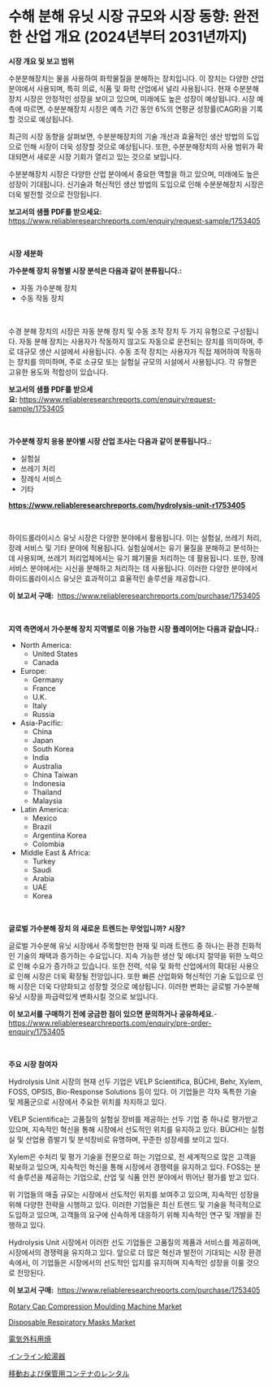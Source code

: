 <p><h1>수해 분해 유닛 시장 규모와 시장 동향: 완전한 산업 개요 (2024년부터 2031년까지)</h1></p><p><strong>시장 개요 및 보고 범위</strong></p>
<p><p>수분분해장치는 물을 사용하여 화학물질을 분해하는 장치입니다. 이 장치는 다양한 산업 분야에서 사용되며, 특히 의료, 식품 및 화학 산업에서 널리 사용됩니다. 현재 수분분해장치 시장은 안정적인 성장을 보이고 있으며, 미래에도 높은 성장이 예상됩니다. 시장 예측에 따르면, 수분분해장치 시장은 예측 기간 동안 6%의 연평균 성장률(CAGR)을 기록할 것으로 예상됩니다.</p><p>최근의 시장 동향을 살펴보면, 수분분해장치의 기술 개선과 효율적인 생산 방법의 도입으로 인해 시장이 더욱 성장할 것으로 예상됩니다. 또한, 수분분해장치의 사용 범위가 확대되면서 새로운 시장 기회가 열리고 있는 것으로 보입니다.</p><p>수분분해장치 시장은 다양한 산업 분야에서 중요한 역할을 하고 있으며, 미래에도 높은 성장이 기대됩니다. 신기술과 혁신적인 생산 방법의 도입으로 인해 수분분해장치 시장은 더욱 발전할 것으로 전망됩니다.</p></p>
<p><strong>보고서의 샘플 PDF를 받으세요:</strong> <a href="https://www.reliableresearchreports.com/enquiry/request-sample/1753405">https://www.reliableresearchreports.com/enquiry/request-sample/1753405</a></p>
<p>&nbsp;</p>
<p><strong>시장 세분화</strong></p>
<p><strong>가수분해 장치 유형별 시장 분석은 다음과 같이 분류됩니다.:</strong></p>
<p><ul><li>자동 가수분해 장치</li><li>수동 작동 장치</li></ul></p>
<p>&nbsp;</p>
<p><p>수경 분해 장치의 시장은 자동 분해 장치 및 수동 조작 장치 두 가지 유형으로 구성됩니다. 자동 분해 장치는 사용자가 작동하지 않고도 자동으로 운전되는 장치를 의미하며, 주로 대규모 생산 시설에서 사용됩니다. 수동 조작 장치는 사용자가 직접 제어하여 작동하는 장치를 의미하며, 주로 소규모 또는 실험실 규모의 시설에서 사용됩니다. 각 유형은 고유한 용도와 적합성이 있습니다.</p></p>
<p><strong>보고서의 샘플 PDF를 받으세요:</strong>&nbsp;<a href="https://www.reliableresearchreports.com/enquiry/request-sample/1753405">https://www.reliableresearchreports.com/enquiry/request-sample/1753405</a></p>
<p>&nbsp;</p>
<p><strong> 가수분해 장치 응용 분야별 시장 산업 조사는 다음과 같이 분류됩니다.:</strong></p>
<p><ul><li>실험실</li><li>쓰레기 처리</li><li>장례식 서비스</li><li>기타</li></ul></p>
<p><strong><a href="https://www.reliableresearchreports.com/hydrolysis-unit-r1753405">https://www.reliableresearchreports.com/hydrolysis-unit-r1753405</a></strong></p>
<p>&nbsp;</p>
<p><p>하이드롤라이시스 유닛 시장은 다양한 분야에서 활용됩니다. 이는 실험실, 쓰레기 처리, 장례 서비스 및 기타 분야에 적용됩니다. 실험실에서는 유기 물질을 분해하고 분석하는 데 사용되며, 쓰레기 처리업체에서는 유기 폐기물을 처리하는 데 활용됩니다. 또한, 장례 서비스 분야에서는 시신을 분해하고 처리하는 데 사용됩니다. 이러한 다양한 분야에서 하이드롤라이시스 유닛은 효과적이고 효율적인 솔루션을 제공합니다.</p></p>
<p><strong>이 보고서 구매:</strong>&nbsp; <a href="https://www.reliableresearchreports.com/purchase/1753405">https://www.reliableresearchreports.com/purchase/1753405</a></p>
<p>&nbsp;</p>
<p><strong>지역 측면에서 가수분해 장치 지역별로 이용 가능한 시장 플레이어는 다음과 같습니다.:</strong></p>
<p><ul>
    <li>
        North America:
        <ul>
            <li>United States</li>
            <li>Canada</li>
        </ul>
    </li>
    <li>
        Europe:
        <ul>
            <li>Germany</li>
            <li>France</li>
            <li>U.K.</li>
            <li>Italy</li>
            <li>Russia</li>
        </ul>
    </li>
    <li>
        Asia-Pacific:
        <ul>
            <li>China</li>
            <li>Japan</li>
            <li>South Korea</li>
            <li>India</li>
            <li>Australia</li>
            <li>China Taiwan</li>
            <li>Indonesia</li>
            <li>Thailand</li>
            <li>Malaysia</li>
        </ul>
    </li>
    <li>
        Latin America:
        <ul>
            <li>Mexico</li>
            <li>Brazil</li>
            <li>Argentina Korea</li>
            <li>Colombia</li>
        </ul>
    </li>
    <li>
        Middle East & Africa:
        <ul>
            <li>Turkey</li>
            <li>Saudi</li>
            <li>Arabia</li>
            <li>UAE</li>
            <li>Korea</li>
        </ul>
    </li>
    </ul></p>
<p>&nbsp;</p>
<p><strong>글로벌 가수분해 장치 의 새로운 트렌드는 무엇입니까? 시장?</strong></p>
<p><p>글로벌 가수분해 유닛 시장에서 주목할만한 현재 및 미래 트렌드 중 하나는 환경 친화적인 기술의 채택과 증가하는 수요입니다. 지속 가능한 생산 및 에너지 절약을 위한 노력으로 인해 수요가 증가하고 있습니다. 또한 전력, 석유 및 화학 산업에서의 확대된 사용으로 인해 시장은 더욱 확장될 전망입니다. 또한 빠른 산업화와 혁신적인 기술 도입으로 인해 시장은 더욱 다양화되고 성장할 것으로 예상됩니다. 이러한 변화는 글로벌 가수분해 유닛 시장을 파급력있게 변화시킬 것으로 보입니다.</p></p>
<p><strong>이 보고서를 구매하기 전에 궁금한 점이 있으면 문의하거나 공유하세요.</strong>- <a href="https://www.reliableresearchreports.com/enquiry/pre-order-enquiry/1753405">https://www.reliableresearchreports.com/enquiry/pre-order-enquiry/1753405</a></p>
<p>&nbsp;</p>
<p><strong>주요 시장 참여자</strong></p>
<p><p>Hydrolysis Unit 시장의 현재 선두 기업은 VELP Scientifica, BÜCHI, Behr, Xylem, FOSS, OPSIS, Bio-Response Solutions 등이 있다. 이 기업들은 각자 독특한 기술 및 제품군으로 시장에서 주요한 위치를 차지하고 있다.</p><p>VELP Scientifica는 고품질의 실험실 장비를 제공하는 선두 기업 중 하나로 평가받고 있으며, 지속적인 혁신을 통해 시장에서 선도적인 위치를 유지하고 있다. BÜCHI는 실험실 및 산업용 증발기 및 분석장비로 유명하며, 꾸준한 성장세를 보이고 있다.</p><p>Xylem은 수처리 및 평가 기술을 전문으로 하는 기업으로, 전 세계적으로 많은 고객을 확보하고 있으며, 지속적인 혁신을 통해 시장에서 경쟁력을 유지하고 있다. FOSS는 분석 솔루션을 제공하는 기업으로, 산업 및 식품 안전 분야에서 뛰어난 평가를 받고 있다.</p><p>위 기업들의 매출 규모는 시장에서 선도적인 위치를 보여주고 있으며, 지속적인 성장을 위해 다양한 전략을 시행하고 있다. 이러한 기업들은 최신 트렌드 및 기술을 적극적으로 도입하고 있으며, 고객들의 요구에 신속하게 대응하기 위해 지속적인 연구 및 개발을 진행하고 있다.</p><p>Hydrolysis Unit 시장에서 이러한 선도 기업들은 고품질의 제품과 서비스를 제공하며, 시장에서의 경쟁력을 유지하고 있다. 앞으로 더 많은 혁신과 발전이 기대되는 시장 환경 속에서, 이 기업들은 시장에서의 선도적인 입지를 유지하며 지속적인 성장을 이룰 것으로 전망된다.</p></p>
<p><strong>이 보고서 구매:</strong>&nbsp;&nbsp;<a href="https://www.reliableresearchreports.com/purchase/1753405">https://www.reliableresearchreports.com/purchase/1753405</a></p>
<p><p><a href="https://github.com/lataunyatinikmelvin59ilbd0dv/Market-Research-Report-List-2/blob/main/rotary-cap-compression-moulding-machine-market.md">Rotary Cap Compression Moulding Machine Market</a></p><p><a href="https://www.linkedin.com/pulse/disposable-respiratory-masks-market-exploring-share-trends-ziuye?trackingId=BfG4eeJv9MLjx6djFxTTzQ%3D%3D">Disposable Respiratory Masks Market</a></p><p><a href="https://medium.com/@charityrice70/%E9%9B%BB%E6%B0%97%E5%A4%96%E7%A7%91%E7%84%BC%E7%81%BC%E8%A1%93%E5%B8%82%E5%A0%B4%E8%AA%BF%E6%9F%BB%E3%83%AC%E3%83%9D%E3%83%BC%E3%83%88-%E3%81%9D%E3%81%AE%E6%AD%B4%E5%8F%B2%E3%81%A82024%E5%B9%B4%E3%81%8B%E3%82%892031%E5%B9%B4%E3%81%BE%E3%81%A7%E3%81%AE%E4%BA%88%E6%B8%AC-6067a000a62f">電気外科用焼</a></p><p><a href="https://medium.com/@carllane655/%E3%82%A4%E3%83%B3%E3%83%A9%E3%82%A4%E3%83%B3%E7%B5%A6%E6%B9%AF%E5%99%A8%E5%B8%82%E5%A0%B4-2031%E5%B9%B4%E3%81%BE%E3%81%A7%E3%81%AE%E6%88%90%E5%8A%9F%E3%81%97%E3%81%9F%E3%83%93%E3%82%B8%E3%83%8D%E3%82%B9%E6%88%A6%E7%95%A5%E3%81%AE%E9%8D%B5-1bd1ef79e41f">インライン給湯器</a></p><p><a href="https://github.com/schmahlson/Market-Research-Report-List-1/blob/main/352015328160.md">移動および保管用コンテナのレンタル</a></p></p>